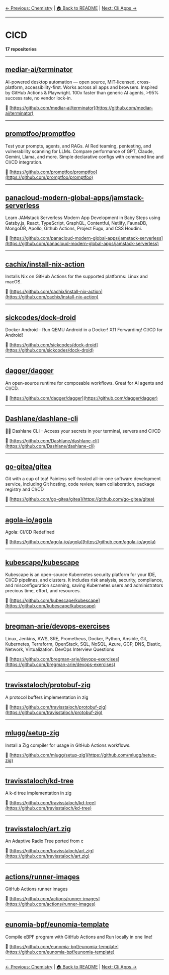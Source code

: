 [← Previous: Chemistry](chemistry.txt) | [🏠 Back to README](../README.md) | [Next: Cli Apps →](cli-apps.txt)

---

# CICD

**17 repositories**

---

## [mediar-ai/terminator](https://github.com/mediar-ai/terminator)

AI-powered desktop automation — open source, MIT-licensed, cross-platform, accessibility-first. Works across all apps and browsers. Inspired by GitHub Actions & Playwright. 100x faster than generic AI agents, >95% success rate, no vendor lock-in.

🔗 [https://github.com/mediar-ai/terminator](https://github.com/mediar-ai/terminator)

---

## [promptfoo/promptfoo](https://github.com/promptfoo/promptfoo)

Test your prompts, agents, and RAGs. AI Red teaming, pentesting, and vulnerability scanning for LLMs. Compare performance of GPT, Claude, Gemini, Llama, and more. Simple declarative configs with command line and CI/CD integration.

🔗 [https://github.com/promptfoo/promptfoo](https://github.com/promptfoo/promptfoo)

---

## [panacloud-modern-global-apps/jamstack-serverless](https://github.com/panacloud-modern-global-apps/jamstack-serverless)

Learn JAMstack Serverless Modern App Development in Baby Steps using Gatsby.js, React, TypeScript, GraphQL, Contentful, Netlify, FaunaDB, MongoDB, Apollo, Github Actions, Project Fugu, and CSS Houdini.

🔗 [https://github.com/panacloud-modern-global-apps/jamstack-serverless](https://github.com/panacloud-modern-global-apps/jamstack-serverless)

---

## [cachix/install-nix-action](https://github.com/cachix/install-nix-action)

Installs Nix on GitHub Actions for the supported platforms: Linux and macOS.

🔗 [https://github.com/cachix/install-nix-action](https://github.com/cachix/install-nix-action)

---

## [sickcodes/dock-droid](https://github.com/sickcodes/dock-droid)

Docker Android - Run QEMU Android in a Docker! X11 Forwarding! CI/CD for Android!

🔗 [https://github.com/sickcodes/dock-droid](https://github.com/sickcodes/dock-droid)

---

## [dagger/dagger](https://github.com/dagger/dagger)

An open-source runtime for composable workflows. Great for AI agents and CI/CD.

🔗 [https://github.com/dagger/dagger](https://github.com/dagger/dagger)

---

## [Dashlane/dashlane-cli](https://github.com/Dashlane/dashlane-cli)

👩‍💻 Dashlane CLI - Access your secrets in your terminal, servers and CI/CD

🔗 [https://github.com/Dashlane/dashlane-cli](https://github.com/Dashlane/dashlane-cli)

---

## [go-gitea/gitea](https://github.com/go-gitea/gitea)

Git with a cup of tea! Painless self-hosted all-in-one software development service, including Git hosting, code review, team collaboration, package registry and CI/CD

🔗 [https://github.com/go-gitea/gitea](https://github.com/go-gitea/gitea)

---

## [agola-io/agola](https://github.com/agola-io/agola)

Agola: CI/CD Redefined

🔗 [https://github.com/agola-io/agola](https://github.com/agola-io/agola)

---

## [kubescape/kubescape](https://github.com/kubescape/kubescape)

Kubescape is an open-source Kubernetes security platform for your IDE, CI/CD pipelines, and clusters. It includes risk analysis, security, compliance, and misconfiguration scanning, saving Kubernetes users and administrators precious time, effort, and resources.

🔗 [https://github.com/kubescape/kubescape](https://github.com/kubescape/kubescape)

---

## [bregman-arie/devops-exercises](https://github.com/bregman-arie/devops-exercises)

Linux, Jenkins, AWS, SRE, Prometheus, Docker, Python, Ansible, Git, Kubernetes, Terraform, OpenStack, SQL, NoSQL, Azure, GCP, DNS, Elastic, Network, Virtualization. DevOps Interview Questions

🔗 [https://github.com/bregman-arie/devops-exercises](https://github.com/bregman-arie/devops-exercises)

---

## [travisstaloch/protobuf-zig](https://github.com/travisstaloch/protobuf-zig)

A protocol buffers implementation in zig

🔗 [https://github.com/travisstaloch/protobuf-zig](https://github.com/travisstaloch/protobuf-zig)

---

## [mlugg/setup-zig](https://github.com/mlugg/setup-zig)

Install a Zig compiler for usage in GitHub Actions workflows.

🔗 [https://github.com/mlugg/setup-zig](https://github.com/mlugg/setup-zig)

---

## [travisstaloch/kd-tree](https://github.com/travisstaloch/kd-tree)

A k-d tree implementation in zig

🔗 [https://github.com/travisstaloch/kd-tree](https://github.com/travisstaloch/kd-tree)

---

## [travisstaloch/art.zig](https://github.com/travisstaloch/art.zig)

An Adaptive Radix Tree ported from c

🔗 [https://github.com/travisstaloch/art.zig](https://github.com/travisstaloch/art.zig)

---

## [actions/runner-images](https://github.com/actions/runner-images)

GitHub Actions runner images

🔗 [https://github.com/actions/runner-images](https://github.com/actions/runner-images)

---

## [eunomia-bpf/eunomia-template](https://github.com/eunomia-bpf/eunomia-template)

Compile eBPF program with GitHub Actions and Run locally in one line!

🔗 [https://github.com/eunomia-bpf/eunomia-template](https://github.com/eunomia-bpf/eunomia-template)

---


[← Previous: Chemistry](chemistry.txt) | [🏠 Back to README](../README.md) | [Next: Cli Apps →](cli-apps.txt)
